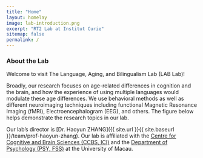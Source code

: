 ```yaml
---
title: "Home"
layout: homelay
image: lab-introduction.png
excerpt: "RT2 Lab at Institut Curie"
sitemap: false
permalink: /
---
```


### About the Lab

Welcome to visit The Language, Aging, and Bilingualism Lab (LAB Lab)! 

Broadly, our research focuses on age-related differences in cognition and the brain, and how the experience of using multiple languages would modulate these age differences. We use behavioral methods as well as different neuroimaging techniques including functional Magnetic Resonance Imaging (fMRI), Electroencephalogram (EEG), and others. The figure below helps demonstrate the research topics in our lab.

Our lab’s director is [Dr. Haoyun ZHANG]({{ site.url }}{{ site.baseurl }}/team/prof-haoyun-zhang). Our lab is affiliated with the [Centre for Cognitive and Brain Sciences (CCBS, ICI)](https://ccbs.ici.um.edu.mo/?lang=zh-hant) and the [Department of Psychology (PSY, FSS)](https://fss.um.edu.mo/?lang=zh-hant) at the University of Macau.  
